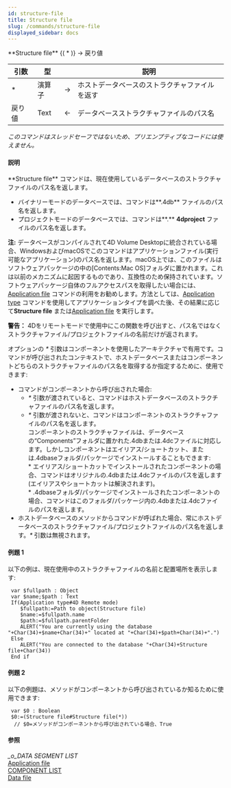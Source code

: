 ```yaml
---
id: structure-file
title: Structure file
slug: /commands/structure-file
displayed_sidebar: docs
---
```


<!--REF #_command_.Structure file.Syntax-->**Structure file** {( * )} -> 戻り値<!-- END REF-->
<!--REF #_command_.Structure file.Params-->
| 引数 | 型 |  | 説明 |
| --- | --- | --- | --- |
| * | 演算子 | &#8594;  | ホストデータベースのストラクチャファイルを返す |
| 戻り値 | Text | &#8592; | データベースストラクチャファイルのパス名 |

<!-- END REF-->

*このコマンドはスレッドセーフではないため、プリエンプティブなコードには使えません。*


#### 説明 

<!--REF #_command_.Structure file.Summary-->**Structure file** コマンドは、現在使用しているデータベースのストラクチャファイルのパス名を返します。<!-- END REF-->

* バイナリーモードのデータベースでは、コマンドは**.4db** ファイルのパス名を返します。
* プロジェクトモードのデータベースでは、コマンドは**.** **4dproject** ファイルのパス名を返します。

**注:** データベースがコンパイルされて4D Volume Desktopに統合されている場合、WindowsおよびmacOSでこのコマンドはアプリケーションファイル(実行可能なアプリケーション)のパス名を返します。macOS上では、このファイルはソフトウェアパッケージの中の\[Contents:Mac OS\]フォルダに置かれます。これは以前のメカニズムに起因するものであり、互換性のため保持されています。ソフトウェアパッケージ自体のフルアクセスパスを取得したい場合には、[Application file](application-file.md) コマンドの利用をお勧めします。方法としては、[Application type](application-type.md) コマンドを使用してアプリケーションタイプを調べた後、その結果に応じて**Structure file** または[Application file](application-file.md) を実行します。

**警告：** 4Dをリモートモードで使用中にこの関数を呼び出すと、パス名ではなくストラクチャファイル/プロジェクトファイルの名前だけが返されます。

オプションの *\** 引数はコンポーネントを使用したアーキテクチャで有用です。コマンドが呼び出されたコンテキストで、ホストデータベースまたはコンポーネントどちらのストラクチャファイルのパス名を取得するか指定するために、使用できます:

* コマンドがコンポーネントから呼び出された場合:  
   * *\** 引数が渡されていると、コマンドはホストデータベースのストラクチャファイルのパス名を返します。  
   * *\** 引数が渡されないと、コマンドはコンポーネントのストラクチャファイルのパス名を返します。  
   コンポーネントのストラクチャファイルは、データベースの“Components”フォルダに置かれた.4dbまたは.4dcファイルに対応します。しかしコンポーネントはエイリアス/ショートカット、または.4dbaseフォルダ/パッケージでインストールすることもできます:  
         * エイリアス/ショートカットでインストールされたコンポーネントの場合、コマンドはオリジナルの.4dbまたは.4dcファイルのパスを返します (エイリアスやショートカットは解決されます)。  
         * .4dbaseフォルダ/パッケージでインストールされたコンポーネントの場合、コマンドはこのフォルダ/パッケージ内の.4dbまたは.4dcファイルのパスを返します。
* ホストデータベースのメソッドからコマンドが呼ばれた場合、常にホストデータベースのストラクチャファイル/プロジェクトファイルのパス名を返します。*\** 引数は無視されます。

#### 例題 1 

以下の例は、現在使用中のストラクチャファイルの名前と配置場所を表示します:   
  
```4d
 var $fullpath : Object
 var $name;$path : Text
 If(Application type#4D Remote mode)
    $fullpath:=Path to object(Structure file)
    $name:=$fullpath.name
    $path:=$fullpath.parentFolder
    ALERT("You are currently using the database "+Char(34)+$name+Char(34)+" located at "+Char(34)+$path+Char(34)+".")
 Else
    ALERT("You are connected to the database "+Char(34)+Structure file+Char(34))
 End if
```

#### 例題 2 

以下の例題は、メソッドがコンポーネントから呼び出されているか知るために使用できます:

```4d
 var $0 : Boolean
 $0:=(Structure file#Structure file(*))
  // $0=メソッドがコンポーネントから呼び出されている場合、True
```

#### 参照 

*\_o\_DATA SEGMENT LIST*  
[Application file](application-file.md)  
[COMPONENT LIST](component-list.md)  
[Data file](data-file.md)  